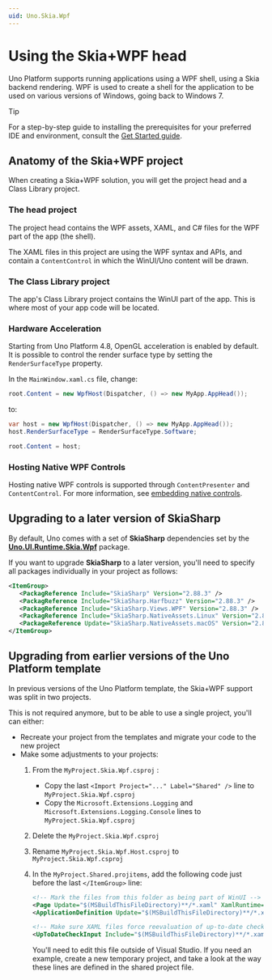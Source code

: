 ```yaml
---
uid: Uno.Skia.Wpf
---
```


# Using the Skia+WPF head

Uno Platform supports running applications using a WPF shell, using a Skia backend rendering. WPF is used to create a shell for the application to be used on various versions of Windows, going back to Windows 7.

> [!TIP]
> For a step-by-step guide to installing the prerequisites for your preferred IDE and environment, consult the [Get Started guide](../get-started.md).

## Anatomy of the Skia+WPF project

When creating a Skia+WPF solution, you will get the project head and a Class Library project.

### The head project

The project head contains the WPF assets, XAML, and C# files for the WPF part of the app (the shell).

The XAML files in this project are using the WPF syntax and APIs, and contain a `ContentControl` in which the WinUI/Uno content will be drawn.

### The Class Library project

The app's Class Library project contains the WinUI part of the app. This is where most of your app code will be located.

### Hardware Acceleration

Starting from Uno Platform 4.8, OpenGL acceleration is enabled by default. It is possible to control the render surface type by setting the `RenderSurfaceType` property.

In the `MainWindow.xaml.cs` file, change:

```csharp
root.Content = new WpfHost(Dispatcher, () => new MyApp.AppHead());
```

to:

```csharp
var host = new WpfHost(Dispatcher, () => new MyApp.AppHead());
host.RenderSurfaceType = RenderSurfaceType.Software;

root.Content = host;
```

### Hosting Native WPF Controls

Hosting native WPF controls is supported through `ContentPresenter` and `ContentControl`. For more information, see [embedding native controls](xref:Uno.Skia.Embedding.Native).

## Upgrading to a later version of SkiaSharp

By default, Uno comes with a set of **SkiaSharp** dependencies set by the **[Uno.UI.Runtime.Skia.Wpf](https://nuget.info/packages/Uno.UI.Runtime.Skia.Wpf)** package.

If you want to upgrade **SkiaSharp** to a later version, you'll need to specify all packages individually in your project as follows:

```xml
<ItemGroup>
   <PackagReference Include="SkiaSharp" Version="2.88.3" /> 
   <PackagReference Include="SkiaSharp.Harfbuzz" Version="2.88.3" /> 
   <PackagReference Include="SkiaSharp.Views.WPF" Version="2.88.3" /> 
   <PackagReference Include="SkiaSharp.NativeAssets.Linux" Version="2.88.3" /> 
   <PackageReference Update="SkiaSharp.NativeAssets.macOS" Version="2.88.3" />
</ItemGroup>
```

## Upgrading from earlier versions of the Uno Platform template

In previous versions of the Uno Platform template, the Skia+WPF support was split in two projects.

This is not required anymore, but to be able to use a single project, you'll can either:

- Recreate your project from the templates and migrate your code to the new project
- Make some adjustments to your projects:
    1. From the `MyProject.Skia.Wpf.csproj` :
        - Copy the last `<Import Project="..." Label="Shared" />` line to `MyProject.Skia.Wpf.csproj`
        - Copy the `Microsoft.Extensions.Logging` and `Microsoft.Extensions.Logging.Console` lines to `MyProject.Skia.Wpf.csproj`
    1. Delete the `MyProject.Skia.Wpf.csproj`
    1. Rename `MyProject.Skia.Wpf.Host.csproj` to `MyProject.Skia.Wpf.csproj`
    1. In the `MyProject.Shared.projitems`, add the following code just before the last `</ItemGroup>` line:

        ```xml
        <!-- Mark the files from this folder as being part of WinUI -->
        <Page Update="$(MSBuildThisFileDirectory)**/*.xaml" XamlRuntime="WinUI" />
        <ApplicationDefinition Update="$(MSBuildThisFileDirectory)**/*.xaml" XamlRuntime="WinUI" />

        <!-- Make sure XAML files force reevaluation of up-to-date checks -->
        <UpToDateCheckInput Include="$(MSBuildThisFileDirectory)**/*.xaml" />
        ```

        You'll need to edit this file outside of Visual Studio. If you need an example, create a new temporary project, and take a look at the way these lines are defined in the shared project file.
